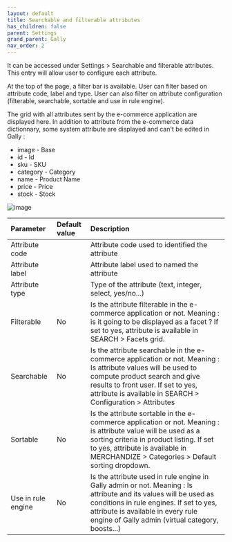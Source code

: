 ```yaml
---
layout: default
title: Searchable and filterable attributes
has_children: false
parent: Settings
grand_parent: Gally
nav_order: 2
---
```

It can be accessed under Settings > Searchable and filterable attributes. This entry will allow user to configure each attribute.

At the top of the page, a filter bar is available. User can filter based on attribute code, label and type. User can also filter on attribute configuration (filterable, searchable, sortable and use in rule engine).

The grid with all attributes sent by the e-commerce application are displayed here.
In addition to attribute from the e-commerce data dictionnary, some system attribute are displayed and can't be edited in Gally : 
* image - Base
* id - Id
* sku - SKU
* category - Category
* name - Product Name
* price - Price
* stock - Stock

![image](https://user-images.githubusercontent.com/98949123/212350187-13183472-7d39-467b-b2f4-187f233494fd.png)

|Parameter   | Default value | Description|
|:-------------|:------------------|:------|
|Attribute code||Attribute code used to identified the attribute|
|Attribute label||Attribute label used to named the attribute|
|Attribute type||Type of the attribute (text, integer, select, yes/no...)|
|Filterable|No|Is the attribute filterable in the e-commerce application or not. Meaning : is it going to be displayed as a facet ? If set to yes, attribute is available in SEARCH > Facets grid.|
|Searchable|No|Is the attribute searchable in the e-commerce application or not. Meaning : Is attribute values will be used to compute product search and give results to front user. If set to yes, attribute is available in SEARCH > Configuration > Attributes|
|Sortable|No|Is the attribute sortable in the e-commerce application or not. Meaning : is attribute value will be used as a sorting criteria in product listing. If set to yes, attribute is available in MERCHANDIZE > Categories > Default sorting dropdown.|
|Use in rule engine|No|Is the attribute used in rule engine in Gally admin or not. Meaning : Is attribute and its values will be used as conditions in rule engines. If set to yes, attribute is available in every rule engine of Gally admin (virtual category, boosts...)|
